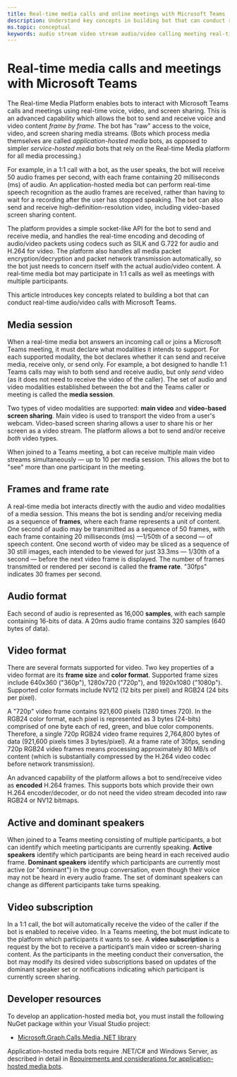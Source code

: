 ```yaml
---
title: Real-time media calls and online meetings with Microsoft Teams
description: Understand key concepts in building bot that can conduct real-time audio and video calls and online meetings.
ms.topic: conceptual
keywords: audio stream video stream audio/video calling meeting real-time media application-hosted media service-hosted media
---
```


# Real-time media calls and meetings with Microsoft Teams

The Real-time Media Platform enables bots to interact with Microsoft Teams calls and meetings using real-time voice, video, and screen sharing. This is an advanced capability which allows the bot to send and receive voice and video content *frame by frame*. The bot has "raw" access to the voice, video, and screen sharing media streams. (Bots which process media themselves are called _application-hosted media_ bots, as opposed to simpler _service-hosted media_ bots that rely on the Real-time Media platform for all media processing.)

For example, in a 1:1 call with a bot, as the user speaks, the bot will receive 50 audio frames per second, with each frame containing 20 milliseconds (ms) of audio. An application-hosted media bot can perform real-time speech recognition as the audio frames are received, rather than having to wait for a recording after the user has stopped speaking. The bot can also send and receive high-definition-resolution video, including video-based screen sharing content.

The platform provides a simple socket-like API for the bot to send and receive media, and handles the real-time encoding and decoding of audio/video packets using codecs such as SILK and G.722 for audio and H.264 for video. The platform also handles all media packet encryption/decryption and packet network transmission automatically, so the bot just needs to concern itself with the actual audio/video content. A real-time media bot may participate in 1:1 calls as well as meetings with multiple participants.

This article introduces key concepts related to building a bot that can conduct real-time audio/video calls with Microsoft Teams.

## Media session

When a real-time media bot answers an incoming call or joins a Microsoft Teams meeting, it must declare what modalities it intends to support. For each supported modality, the bot declares whether it can send and receive media, receive only, or send only. For example, a bot designed to handle 1:1 Teams calls may wish to both send and receive audio, but only *send* video (as it does not need to receive the video of the caller). The set of audio and video modalities established between the bot and the Teams caller or meeting is called the **media session**.

Two types of video modalities are supported: **main video** and **video-based screen sharing**. Main video is used to transport the video from a user's webcam. Video-based screen sharing allows a user to share his or her screen as a video stream. The platform allows a bot to send and/or receive *both* video types.

When joined to a Teams meeting, a bot can receive multiple main video streams simultaneously — up to 10 per media session. This allows the bot to "see" more than one participant in the meeting.

## Frames and frame rate

A real-time media bot interacts directly with the audio and video modalities of a media session. This means the bot is sending and/or receiving media as a sequence of **frames**, where each frame represents a unit of content. One second of audio may be transmitted as a sequence of 50 frames, with each frame containing 20 milliseconds (ms) —1/50th of a second — of speech content. One second worth of video may be sliced as a sequence of 30 still images, each intended to be viewed for just 33.3ms — 1/30th of a second — before the next video frame is displayed. The number of frames transmitted or rendered per second is called the **frame rate**. "30fps" indicates 30 frames per second.

## Audio format

Each second of audio is represented as 16,000 **samples**, with each sample containing 16-bits of data. A 20ms audio frame contains 320 samples (640 bytes of data).

## Video format

There are several formats supported for video. Two key properties of a video format are its **frame size** and **color format**. Supported frame sizes include 640x360 ("360p"), 1280x720 ("720p"), and 1920x1080 ("1080p"). Supported color formats include NV12 (12 bits per pixel) and RGB24 (24 bits per pixel).

A "720p" video frame contains 921,600 pixels (1280 times 720). In the RGB24 color format, each pixel is represented as 3 bytes (24-bits) comprised of one byte each of red, green, and blue color components. Therefore, a single 720p RGB24 video frame requires 2,764,800 bytes of data (921,600 pixels times 3 bytes/pixel). At a frame rate of 30fps, sending 720p RGB24 video frames means processing approximately 80 MB/s of content (which is substantially compressed by the H.264 video codec before network transmission).

An advanced capability of the platform allows a bot to send/receive video as **encoded** H.264 frames. This supports bots which provide their own H.264 encoder/decoder, or do not need the video stream decoded into raw RGB24 or NV12 bitmaps.

## Active and dominant speakers

When joined to a Teams meeting consisting of multiple participants, a bot can identify which meeting participants are currently speaking. **Active speakers** identify which participants are being heard in each received audio frame. **Dominant speakers** identify which participants are currently most active (or "dominant") in the group conversation, even though their voice may not be heard in every audio frame. The set of dominant speakers can change as different participants take turns speaking.

## Video subscription

In a 1:1 call, the bot will automatically receive the video of the caller if the bot is enabled to receive video. In a Teams meeting, the bot must indicate to the platform which participants it wants to see. A **video subscription** is a request by the bot to receive a participant’s main video or screen-sharing content. As the participants in the meeting conduct their conversation, the bot may modify its desired video subscriptions based on updates of the dominant speaker set or notifications indicating which participant is currently screen sharing.

## Developer resources

To develop an application-hosted media bot, you must install the following NuGet package within your Visual Studio project:

- [Microsoft.Graph.Calls.Media .NET library](https://www.nuget.org/packages/Microsoft.Graph.Communications.Calls.Media/)

Application-hosted media bots require .NET/C# and Windows Server, as described in detail in [Requirements and considerations for application-hosted media bots](requirements-considerations-application-hosted-media-bots.md#application-hosted-media-bot-development-requires-cnet-and-windows-server).
